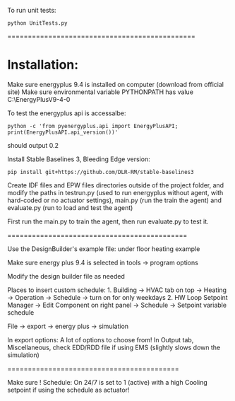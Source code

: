  To run unit tests: 

 ```shell
 python UnitTests.py
 ```

==============================================
# Installation: 

Make sure energyplus 9.4 is installed on computer (download from official site) 
Make sure environmental variable PYTHONPATH has value C:\EnergyPlusV9-4-0

To test the energyplus api is accessalbe: 

```shell
python -c 'from pyenergyplus.api import EnergyPlusAPI; print(EnergyPlusAPI.api_version())'
``` 
should output 0.2

Install Stable Baselines 3, Bleeding Edge version:
 ```shell
pip install git+https://github.com/DLR-RM/stable-baselines3
```

Create IDF files and EPW files directories outside of the project folder, and modify the paths in testrun.py (used to run energyplus without agent, with hard-coded or no actuator settings), main.py (run the train the agent) and evaluate.py (run to load and test the agent)

First run the main.py to train the agent, then run evaluate.py to test it. 


============================================

Use the DesignBuilder's example file: under floor heating example

Make sure energy plus 9.4 is selected in tools -> program options

Modify the design builder file as needed

Places to insert custom schedule: 
	1. Building -> HVAC tab on top -> Heating -> Operation -> Schedule -> turn on for only weekdays
	2. HW Loop Setpoint Manager -> Edit Component on right panel -> Schedule -> Setpoint variable schedule

File -> export -> energy plus -> simulation

In export options: 
	A lot of options to choose from! 
	In Output tab, Miscellaneous, check EDD/RDD file if using EMS (slightly slows down the simulation) 

==========================================

Make sure ! Schedule: On 24/7 is set to 1 (active) with a high Cooling setpoint if using the schedule as actuator! 
